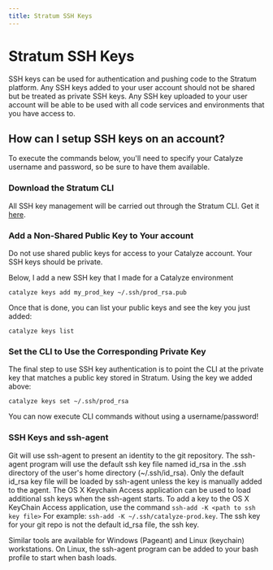 ```yaml
---
title: Stratum SSH Keys
---
```


# Stratum SSH Keys

SSH keys can be used for authentication and pushing code to the Stratum platform. Any SSH keys added to your user account should not be shared but be treated as private SSH keys. Any SSH key uploaded to your user account will be able to be used with all code services and environments that you have access to.

## How can I setup SSH keys on an account?

To execute the commands below, you'll need to specify your Catalyze username and password, so be sure to have them available.

### Download the Stratum CLI

All SSH key management will be carried out through the Stratum CLI.
Get it [here](https://github.com/catalyzeio/cli).

### Add a Non-Shared Public Key to Your account

Do not use shared public keys for access to your Catalyze account. Your SSH keys should be private.

Below, I add a new SSH key that I made for a Catalyze environment

`catalyze keys add my_prod_key ~/.ssh/prod_rsa.pub`

Once that is done, you can list your public keys and see the key you just added:

`catalyze keys list`

### Set the CLI to Use the Corresponding Private Key

The final step to use SSH key authentication is to point the CLI at the private key that matches a public key stored in Stratum. Using the key we added above:

`catalyze keys set ~/.ssh/prod_rsa`

You can now execute CLI commands without using a username/password!

### SSH Keys and ssh-agent

Git will use ssh-agent to present an identity to the git repository. The ssh-agent program will use the default ssh key file named id_rsa in the .ssh directory of the user's home directory (~/.ssh/id_rsa). Only the default id_rsa key file will be loaded by ssh-agent unless the key is manually added to the agent. The OS X Keychain Access application can be used to load additional ssh keys when the ssh-agent starts. To add a key to the OS X KeyChain Access application, use the command `ssh-add -K <path to ssh key file>` For example: `ssh-add -K ~/.ssh/catalyze-prod.key`.  The ssh key for your git repo is not the default id_rsa file, the ssh key.  

Similar tools are available for Windows (Pageant) and Linux (keychain) workstations. On Linux, the ssh-agent program can be added to your bash profile to start when bash loads. 



